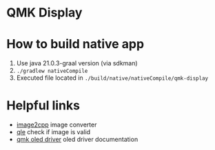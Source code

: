 # QMK Display

# How to build native app
1. Use java 21.0.3-graal version (via sdkman)
2. `./gradlew nativeCompile`
3. Executed file located in `./build/native/nativeCompile/qmk-display`

# Helpful links
- [image2cpp](https://javl.github.io/image2cpp/) image converter
- [qle](https://joric.github.io/qle/) check if image is valid
- [qmk oled driver](https://docs.qmk.fm/features/oled_driver) oled driver documentation
